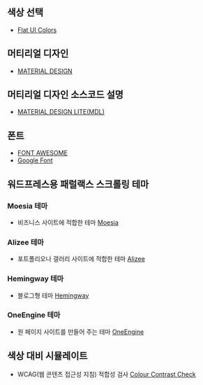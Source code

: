 ## 색상 선택 
- [Flat UI Colors](https://flatuicolors.com)

## 머티리얼 디자인
- [MATERIAL DESIGN](https://material.io)

## 머티리얼 디자인 소스코드 설명
- [MATERIAL DESIGN LITE(MDL)](https://getmdl.io)

## 폰트
- [FONT AWESOME](https://fontawesome.com/)
- [Google Font](https://fonts.google.com)

## 워드프레스용 패럴랙스 스크롤링 테마
### Moesia 테마
- 비즈니스 사이트에 적합한 테마
[Moesia](https://athemes.com/theme/moesia)
### Alizee 테마
- 포트폴리오나 갤러리 사이트에 적합한 테마
[Alizee](https://athemes.com/theme/alizee)
### Hemingway 테마
- 블로그형 테마
[Hemingway](https://www.andersnoren.se/teman/hemingway-wordpress-theme)
### OneEngine 테마
- 원 페이지 사이트를 만들어 주는 테마
[OneEngine](https://www.enginethemes.com/themes/oneengine)

## 색상 대비 시뮬레이트
- WCAG(웹 콘텐츠 접근성 지침) 적합성 검사
[Colour Contrast Check](https://webaim.org/resources/contrastchecker)

